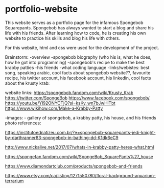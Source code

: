 # portfolio-website

This website serves as a portfolio page for the infamous Spongebob Squarepants. Spongebob has always wanted to start a blog and share his life with his friends. After learning how to code, he is creating his own website to practice his skills and blog his life with others.

For this website, html and css were used for the development of the project.

Brainstorm:
-overview
-spongebob biography (who his is, what he does, how he got into programming)
-spongebob's recipe to make the best krabby patties
-his friends
-what coding language
-links/webistes: best song, speaking arabic, cool facts about spongebob website??, favourite recipe, his twitter account, his facebook account, his linkedin, cool facts about the krusty krab:

website links:
https://spongebob.fandom.com/wiki/Krusty_Krab
https://twitter.com/SpongeBob
https://www.facebook.com/spongebob/
https://youtu.be/Yl92ONYCTjQ?si=ksKv_wn7bJwHiTbt
https://www.wikihow.com/Make-a-Krabby-Patty



-images: - gallery of spongebob, a krabby patty, his house, and his friends
photo references:

https://institutoednatizeu.com.br/?e=spongebob-squarepants-jedi-knight-by-darthranner83-spongebob-in-bathing-dd-K1dk6eC9


http://www.nickalive.net/2017/07/whats-in-krabby-patty-heres-what.html

https://spongefan.fandom.com/wiki/SpongeBob_SquarePants%27_house

https://www.diamondartclub.com/products/spongebob-and-friends

https://www.etsy.com/ca/listing/1271550780/floral-background-aquarium-terrarium
